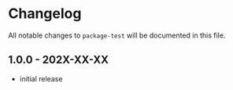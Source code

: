 # Changelog

All notable changes to `package-test` will be documented in this file.

## 1.0.0 - 202X-XX-XX

- initial release

